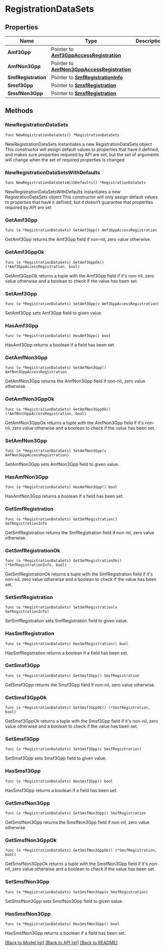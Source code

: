 # RegistrationDataSets

## Properties

Name | Type | Description | Notes
------------ | ------------- | ------------- | -------------
**Amf3Gpp** | Pointer to [**Amf3GppAccessRegistration**](Amf3GppAccessRegistration.md) |  | [optional] 
**AmfNon3Gpp** | Pointer to [**AmfNon3GppAccessRegistration**](AmfNon3GppAccessRegistration.md) |  | [optional] 
**SmfRegistration** | Pointer to [**SmfRegistrationInfo**](SmfRegistrationInfo.md) |  | [optional] 
**Smsf3Gpp** | Pointer to [**SmsfRegistration**](SmsfRegistration.md) |  | [optional] 
**SmsfNon3Gpp** | Pointer to [**SmsfRegistration**](SmsfRegistration.md) |  | [optional] 

## Methods

### NewRegistrationDataSets

`func NewRegistrationDataSets() *RegistrationDataSets`

NewRegistrationDataSets instantiates a new RegistrationDataSets object
This constructor will assign default values to properties that have it defined,
and makes sure properties required by API are set, but the set of arguments
will change when the set of required properties is changed

### NewRegistrationDataSetsWithDefaults

`func NewRegistrationDataSetsWithDefaults() *RegistrationDataSets`

NewRegistrationDataSetsWithDefaults instantiates a new RegistrationDataSets object
This constructor will only assign default values to properties that have it defined,
but it doesn't guarantee that properties required by API are set

### GetAmf3Gpp

`func (o *RegistrationDataSets) GetAmf3Gpp() Amf3GppAccessRegistration`

GetAmf3Gpp returns the Amf3Gpp field if non-nil, zero value otherwise.

### GetAmf3GppOk

`func (o *RegistrationDataSets) GetAmf3GppOk() (*Amf3GppAccessRegistration, bool)`

GetAmf3GppOk returns a tuple with the Amf3Gpp field if it's non-nil, zero value otherwise
and a boolean to check if the value has been set.

### SetAmf3Gpp

`func (o *RegistrationDataSets) SetAmf3Gpp(v Amf3GppAccessRegistration)`

SetAmf3Gpp sets Amf3Gpp field to given value.

### HasAmf3Gpp

`func (o *RegistrationDataSets) HasAmf3Gpp() bool`

HasAmf3Gpp returns a boolean if a field has been set.

### GetAmfNon3Gpp

`func (o *RegistrationDataSets) GetAmfNon3Gpp() AmfNon3GppAccessRegistration`

GetAmfNon3Gpp returns the AmfNon3Gpp field if non-nil, zero value otherwise.

### GetAmfNon3GppOk

`func (o *RegistrationDataSets) GetAmfNon3GppOk() (*AmfNon3GppAccessRegistration, bool)`

GetAmfNon3GppOk returns a tuple with the AmfNon3Gpp field if it's non-nil, zero value otherwise
and a boolean to check if the value has been set.

### SetAmfNon3Gpp

`func (o *RegistrationDataSets) SetAmfNon3Gpp(v AmfNon3GppAccessRegistration)`

SetAmfNon3Gpp sets AmfNon3Gpp field to given value.

### HasAmfNon3Gpp

`func (o *RegistrationDataSets) HasAmfNon3Gpp() bool`

HasAmfNon3Gpp returns a boolean if a field has been set.

### GetSmfRegistration

`func (o *RegistrationDataSets) GetSmfRegistration() SmfRegistrationInfo`

GetSmfRegistration returns the SmfRegistration field if non-nil, zero value otherwise.

### GetSmfRegistrationOk

`func (o *RegistrationDataSets) GetSmfRegistrationOk() (*SmfRegistrationInfo, bool)`

GetSmfRegistrationOk returns a tuple with the SmfRegistration field if it's non-nil, zero value otherwise
and a boolean to check if the value has been set.

### SetSmfRegistration

`func (o *RegistrationDataSets) SetSmfRegistration(v SmfRegistrationInfo)`

SetSmfRegistration sets SmfRegistration field to given value.

### HasSmfRegistration

`func (o *RegistrationDataSets) HasSmfRegistration() bool`

HasSmfRegistration returns a boolean if a field has been set.

### GetSmsf3Gpp

`func (o *RegistrationDataSets) GetSmsf3Gpp() SmsfRegistration`

GetSmsf3Gpp returns the Smsf3Gpp field if non-nil, zero value otherwise.

### GetSmsf3GppOk

`func (o *RegistrationDataSets) GetSmsf3GppOk() (*SmsfRegistration, bool)`

GetSmsf3GppOk returns a tuple with the Smsf3Gpp field if it's non-nil, zero value otherwise
and a boolean to check if the value has been set.

### SetSmsf3Gpp

`func (o *RegistrationDataSets) SetSmsf3Gpp(v SmsfRegistration)`

SetSmsf3Gpp sets Smsf3Gpp field to given value.

### HasSmsf3Gpp

`func (o *RegistrationDataSets) HasSmsf3Gpp() bool`

HasSmsf3Gpp returns a boolean if a field has been set.

### GetSmsfNon3Gpp

`func (o *RegistrationDataSets) GetSmsfNon3Gpp() SmsfRegistration`

GetSmsfNon3Gpp returns the SmsfNon3Gpp field if non-nil, zero value otherwise.

### GetSmsfNon3GppOk

`func (o *RegistrationDataSets) GetSmsfNon3GppOk() (*SmsfRegistration, bool)`

GetSmsfNon3GppOk returns a tuple with the SmsfNon3Gpp field if it's non-nil, zero value otherwise
and a boolean to check if the value has been set.

### SetSmsfNon3Gpp

`func (o *RegistrationDataSets) SetSmsfNon3Gpp(v SmsfRegistration)`

SetSmsfNon3Gpp sets SmsfNon3Gpp field to given value.

### HasSmsfNon3Gpp

`func (o *RegistrationDataSets) HasSmsfNon3Gpp() bool`

HasSmsfNon3Gpp returns a boolean if a field has been set.


[[Back to Model list]](../README.md#documentation-for-models) [[Back to API list]](../README.md#documentation-for-api-endpoints) [[Back to README]](../README.md)


